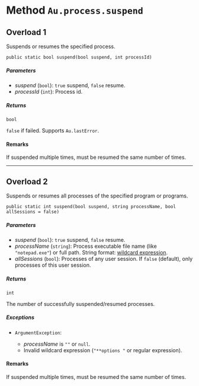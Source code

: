 # Method `Au.process.suspend`

## Overload 1

Suspends or resumes the specified process.

```
public static bool suspend(bool suspend, int processId)
```

##### Parameters

- *suspend*  (`bool`):
    `true` suspend, `false` resume.
- *processId*  (`int`):
    Process id.

##### Returns

`bool`

`false` if failed. Supports `Au.lastError`.

#### Remarks

If suspended multiple times, must be resumed the same number of times.

* * *

## Overload 2

Suspends or resumes all processes of the specified program or programs.

```
public static int suspend(bool suspend, string processName, bool allSessions = false)
```

##### Parameters

- *suspend*  (`bool`):
    `true` suspend, `false` resume.
- *processName*  (`string`):
    Process executable file name (like `"notepad.exe"`) or full path. String format: [wildcard expression](../articles/Wildcard%20expression.html).
- *allSessions*  (`bool`):
    Processes of any user session. If `false` (default), only processes of this user session.

##### Returns

`int`

The number of successfully suspended/resumed processes.

##### Exceptions

- `ArgumentException`:

    - *processName* is `""` or `null`.
    - Invalid wildcard expression (`"**options "` or regular expression).

#### Remarks

If suspended multiple times, must be resumed the same number of times.